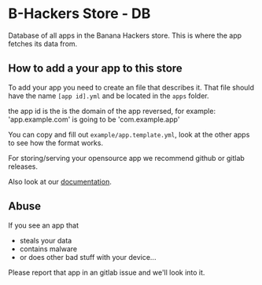 # B-Hackers Store - DB

Database of all apps in the Banana Hackers store. This is where the app fetches its data from.



## How to add a your app to this store

To add your app you need to create an file that describes it.
That file should have the name `[app id].yml` and be located in the `apps` folder.

the app id is the is the domain of the app reversed, for example:
'app.example.com' is going to be 'com.example.app' 

You can copy and fill out `example/app.template.yml`,
look at the other apps to see how the format works.

For storing/serving your opensource app we recommend github or gitlab releases.

Also look at our [documentation](./DOCUMETATION.md).

## Abuse

If you see an app that
- steals your data
- contains malware
- or does other bad stuff with your device...

Please report that app in an gitlab issue and we'll look into it.